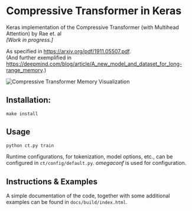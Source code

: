 # Compressive Transformer in Keras
Keras implementation of the Compressive Transformer (with Multihead Attention) by Rae et. al <br>
_[Work in progress.]_


As specified in https://arxiv.org/pdf/1911.05507.pdf. <br>
(And further exemplified in https://deepmind.com/blog/article/A_new_model_and_dataset_for_long-range_memory.)

![Compressive Transformer Memory Visualization](https://lh3.googleusercontent.com/sGztWG_IU_PM_GNEYDOG99Hli3avAX0KJrEWLlosc5ZnMPEqdgpxnD3Z7s-rtcj9DeHhVfY2eyErzoP9mvPaQafdg4J70kl5b4kD=w1440-rw-v1)


## Installation:
```
make install
```

## Usage
```bash
python ct.py train
```

Runtime configurations, for tokenization, model options, etc., can be configured in `ct/config/default.py`. _omegaconf_ is used for configuration.

## Instructions & Examples
A simple documentation of the code, together with some additional examples can be found in `docs/build/index.html`.
